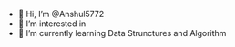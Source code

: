 - 👋 Hi, I’m @Anshul5772
- 👀 I’m interested in 
- 🌱 I’m currently learning Data Strunctures and Algorithm

<!---
Anshul5772/Anshul5772 is a ✨ special ✨ repository because its `README.md` (this file) appears on your GitHub profile.
You can click the Preview link to take a look at your changes.
--->
